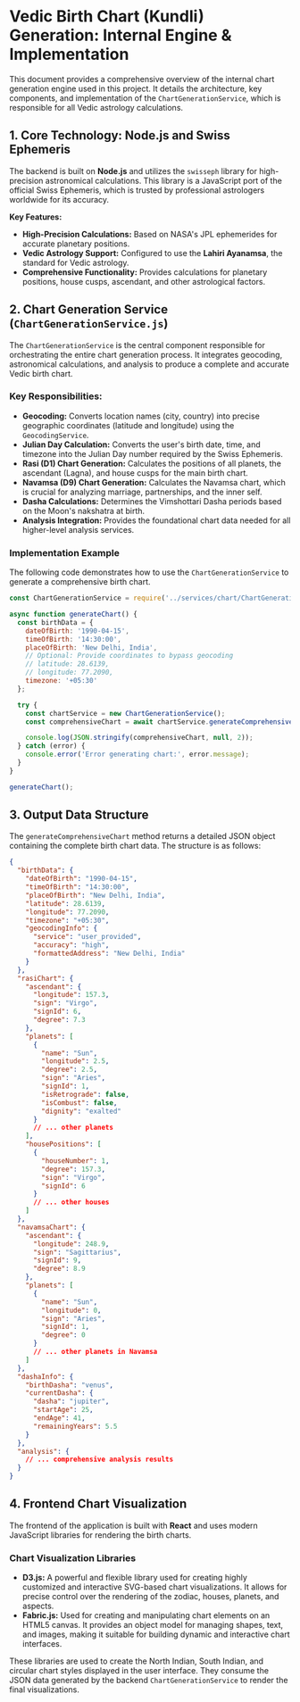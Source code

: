 # Vedic Birth Chart (Kundli) Generation: Internal Engine & Implementation

This document provides a comprehensive overview of the internal chart generation engine used in this project. It details the architecture, key components, and implementation of the `ChartGenerationService`, which is responsible for all Vedic astrology calculations.

## 1. Core Technology: Node.js and Swiss Ephemeris

The backend is built on **Node.js** and utilizes the `swisseph` library for high-precision astronomical calculations. This library is a JavaScript port of the official Swiss Ephemeris, which is trusted by professional astrologers worldwide for its accuracy.

**Key Features:**
- **High-Precision Calculations:** Based on NASA's JPL ephemerides for accurate planetary positions.
- **Vedic Astrology Support:** Configured to use the **Lahiri Ayanamsa**, the standard for Vedic astrology.
- **Comprehensive Functionality:** Provides calculations for planetary positions, house cusps, ascendant, and other astrological factors.

## 2. Chart Generation Service (`ChartGenerationService.js`)

The `ChartGenerationService` is the central component responsible for orchestrating the entire chart generation process. It integrates geocoding, astronomical calculations, and analysis to produce a complete and accurate Vedic birth chart.

### Key Responsibilities:
- **Geocoding:** Converts location names (city, country) into precise geographic coordinates (latitude and longitude) using the `GeocodingService`.
- **Julian Day Calculation:** Converts the user's birth date, time, and timezone into the Julian Day number required by the Swiss Ephemeris.
- **Rasi (D1) Chart Generation:** Calculates the positions of all planets, the ascendant (Lagna), and house cusps for the main birth chart.
- **Navamsa (D9) Chart Generation:** Calculates the Navamsa chart, which is crucial for analyzing marriage, partnerships, and the inner self.
- **Dasha Calculations:** Determines the Vimshottari Dasha periods based on the Moon's nakshatra at birth.
- **Analysis Integration:** Provides the foundational chart data needed for all higher-level analysis services.

### Implementation Example

The following code demonstrates how to use the `ChartGenerationService` to generate a comprehensive birth chart.

```javascript
const ChartGenerationService = require('../services/chart/ChartGenerationService');

async function generateChart() {
  const birthData = {
    dateOfBirth: '1990-04-15',
    timeOfBirth: '14:30:00',
    placeOfBirth: 'New Delhi, India',
    // Optional: Provide coordinates to bypass geocoding
    // latitude: 28.6139,
    // longitude: 77.2090,
    timezone: '+05:30'
  };

  try {
    const chartService = new ChartGenerationService();
    const comprehensiveChart = await chartService.generateComprehensiveChart(birthData);

    console.log(JSON.stringify(comprehensiveChart, null, 2));
  } catch (error) {
    console.error('Error generating chart:', error.message);
  }
}

generateChart();
```

## 3. Output Data Structure

The `generateComprehensiveChart` method returns a detailed JSON object containing the complete birth chart data. The structure is as follows:

```json
{
  "birthData": {
    "dateOfBirth": "1990-04-15",
    "timeOfBirth": "14:30:00",
    "placeOfBirth": "New Delhi, India",
    "latitude": 28.6139,
    "longitude": 77.2090,
    "timezone": "+05:30",
    "geocodingInfo": {
      "service": "user_provided",
      "accuracy": "high",
      "formattedAddress": "New Delhi, India"
    }
  },
  "rasiChart": {
    "ascendant": {
      "longitude": 157.3,
      "sign": "Virgo",
      "signId": 6,
      "degree": 7.3
    },
    "planets": [
      {
        "name": "Sun",
        "longitude": 2.5,
        "degree": 2.5,
        "sign": "Aries",
        "signId": 1,
        "isRetrograde": false,
        "isCombust": false,
        "dignity": "exalted"
      }
      // ... other planets
    ],
    "housePositions": [
      {
        "houseNumber": 1,
        "degree": 157.3,
        "sign": "Virgo",
        "signId": 6
      }
      // ... other houses
    ]
  },
  "navamsaChart": {
    "ascendant": {
      "longitude": 248.9,
      "sign": "Sagittarius",
      "signId": 9,
      "degree": 8.9
    },
    "planets": [
      {
        "name": "Sun",
        "longitude": 0,
        "sign": "Aries",
        "signId": 1,
        "degree": 0
      }
      // ... other planets in Navamsa
    ]
  },
  "dashaInfo": {
    "birthDasha": "venus",
    "currentDasha": {
      "dasha": "jupiter",
      "startAge": 25,
      "endAge": 41,
      "remainingYears": 5.5
    }
  },
  "analysis": {
    // ... comprehensive analysis results
  }
}
```

## 4. Frontend Chart Visualization

The frontend of the application is built with **React** and uses modern JavaScript libraries for rendering the birth charts.

### Chart Visualization Libraries

- **D3.js:** A powerful and flexible library used for creating highly customized and interactive SVG-based chart visualizations. It allows for precise control over the rendering of the zodiac, houses, planets, and aspects.
- **Fabric.js:** Used for creating and manipulating chart elements on an HTML5 canvas. It provides an object model for managing shapes, text, and images, making it suitable for building dynamic and interactive chart interfaces.

These libraries are used to create the North Indian, South Indian, and circular chart styles displayed in the user interface. They consume the JSON data generated by the backend `ChartGenerationService` to render the final visualizations.
